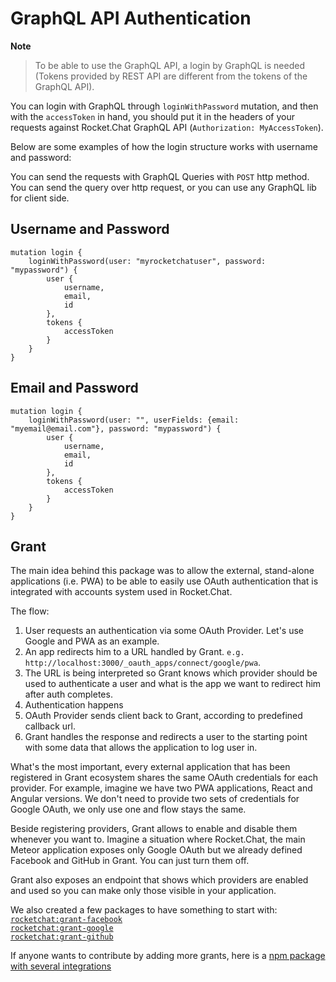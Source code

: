 # GraphQL API Authentication

**Note**

> To be able to use the GraphQL API, a login by GraphQL is needed (Tokens provided by REST API are different from the tokens of the GraphQL API).

You can login with GraphQL through `loginWithPassword` mutation, and then with the `accessToken` in hand, you should
put it in the headers of your requests against Rocket.Chat GraphQL API (`Authorization: MyAccessToken`).

Below are some examples of how the login structure works with username and password:

You can send the requests with GraphQL Queries with `POST` http method. You can send the query over http request, or you can use any GraphQL lib for client side.

## Username and Password

```
mutation login {
    loginWithPassword(user: "myrocketchatuser", password: "mypassword") {
        user {
            username,
            email,
            id
        },
        tokens {
            accessToken
        }
    }
}
```

## Email and Password

```
mutation login {
    loginWithPassword(user: "", userFields: {email: "myemail@email.com"}, password: "mypassword") {
        user {
            username,
            email,
            id
        },
        tokens {
            accessToken
        }
    }
}
```

## Grant

The main idea behind this package was to allow the external, stand-alone applications (i.e. PWA) to be able to easily use OAuth authentication that is integrated with
accounts system used in Rocket.Chat. <br/>

The flow:

1. User requests an authentication via some OAuth Provider. Let's use Google and PWA as an example.
2. An app redirects him to a URL handled by Grant. `e.g. http://localhost:3000/_oauth_apps/connect/google/pwa`.
3. The URL is being interpreted so Grant knows which provider should be used to authenticate a user and what is the app we want to redirect him after auth completes.
4. Authentication happens
5. OAuth Provider sends client back to Grant, according to predefined callback url.
6. Grant handles the response and redirects a user to the starting point with some data that allows the application to log user in.

What's the most important, every external application that has been registered in Grant ecosystem shares the same OAuth credentials for each provider.
For example, imagine we have two PWA applications, React and Angular versions. We don't need to provide two sets of credentials for Google OAuth, we only use one and flow stays the same.

Beside registering providers, Grant allows to enable and disable them whenever you want to.
Imagine a situation where Rocket.Chat, the main Meteor application exposes only Google OAuth but we already defined Facebook and GitHub in Grant. You can just turn them off.

Grant also exposes an endpoint that shows which providers are enabled and used so you can make only those visible in your application.

We also created a few packages to have something to start with: <br/>
[`rocketchat:grant-facebook`](https://github.com/RocketChat/Rocket.Chat/tree/develop/app/grant-facebook) <br/>
[`rocketchat:grant-google`](https://github.com/RocketChat/Rocket.Chat/tree/develop/app/grant-google) <br/>
[`rocketchat:grant-github`](https://github.com/RocketChat/Rocket.Chat/tree/develop/app/grant-github) <br/>

If anyone wants to contribute by adding more grants, here is a [npm package with several integrations](https://github.com/simov/grant#150-supported-providers--oauth-playground)

